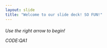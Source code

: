 ```yaml
---
layout: slide
title: "Welcome to our slide deck! SO FUN!" 
---
```

<H6>
Use the right arrow to begin! 
    
CODE:QA1 
<H6>
